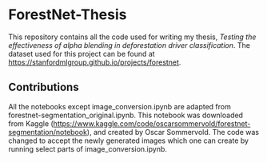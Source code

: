 # ForestNet-Thesis
This repository contains all the code used for writing my thesis, _Testing the effectiveness of alpha blending in deforestation driver classification_. The dataset used for this project can be found at https://stanfordmlgroup.github.io/projects/forestnet.

## Contributions
All the notebooks except image_conversion.ipynb are adapted from forestnet-segmentation_original.ipynb. This notebook was downloaded from Kaggle (https://www.kaggle.com/code/oscarsommervold/forestnet-segmentation/notebook), and created by Oscar Sommervold. The code was changed to accept the newly generated images which one can create by running select parts of image_conversion.ipynb. 
